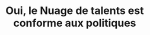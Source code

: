 ---
title: "Oui, le Nuage de talents est conforme aux politiques"
layout: post
lang: fr
lang-ref: 111-policy-compliance
section: 1
category: 
  - projects
hero:
  image:
    src: 1.11-tx-heading.jpg
    alt: Une photo de quelqu'un qui fait le signe du pouce levé.
  standards:
    - security
blocks:
  - Des rumeurs se propagent parfois au sujet du Nuage de talents selon lesquelles il était possible de faire ce que vous vouliez en utilisant notre plateforme pour embaucher… ou qu’en raison de la nature expérimentale du Nuage de talents, nous n’avons pas suivi les mêmes règles qui s’appliquaient aux autres équipes du gouvernement.
  - Le fait qu’il s’agissait d’un projet expérimental ne voulait pas dire qu’on ait ignoré les règles. Au contraire, pour que le projet soit considéré comme étant légitime, nous avons accordé une grande importance à la conformité, même lorsque nous mettions de nouvelles idées à l’essai. Nous avons consulté des experts en matière de politiques sur tous les aspects théoriques et conceptuels du Nuage de talents et porté une attention particulière afin de veiller à ce que les processus et la plateforme respectent les politiques. Nous avons suivi tous les processus pour faire en sorte d’obtenir toutes les autorisations nécessaires pour la plateforme.
  - "<strong style=\"letter-spacing: -1px;\" data-h2-font-weight=\"b(800)\" data-h2-font-color=\"b(purple)\">Tout le contenu de la plateforme est bilingue et accessible</strong>"
  - Tout le contenu du site, allant des descriptions de poste jusqu’aux diverses fonctions, a été traduit par des professionnels et révisé par un traducteur professionnel. L’accessibilité a été incorporée dans toute la phase de développement pour veiller à ce que tous les éléments de la plateforme soient conçus de manière à être accessibles. (Vous trouverez de plus amples détails à cet égard à la section 3 Accessible par choix et dès la conception du présent rapport.)
  - "<strong style=\"letter-spacing: -1px;\" data-h2-font-weight=\"b(800)\" data-h2-font-color=\"b(purple)\">Tous les postes ont été classifiés et approuvés par des conseillers en ressources humaines</strong>"
  - Nous avons confirmé auprès d’un conseiller en ressources humaines que la classification de poste appropriée était utilisée avant d’afficher une offre d’emploi sur la plateforme du Nuage de talents. Le Nuage de talents exigeait également une approbation définitive du gestionnaire et du conseiller en ressources humaines du ministère avant l’affichage de l’annonce d’emploi.
  - "<strong style=\"letter-spacing: -1px;\" data-h2-font-weight=\"b(800)\" data-h2-font-color=\"b(purple)\">Toutes les exigences essentielles en matière d’études étaient conformes aux politiques</strong>"
  - Le Nuage de talents a sollicité les autorités compétentes en ressources humaines pour l’examen et l’approbation du texte de remplacement sur les exigences essentielles en matière d’études utilisé dans la plateforme. Elles ont confirmé que, même si le langage utilisé dans les descriptions des exigences essentielles en matière d’études aurait pu être plus convivial pour l’utilisateur, la norme minimale d’études pour chaque classification doit demeurer inchangée, puisqu’il s’agit d’une exigence de la politique et d’un des facteurs utilisés pour déterminer la classification pour chaque poste.
  - "<strong style=\"letter-spacing: -1px;\" data-h2-font-weight=\"b(800)\" data-h2-font-color=\"b(purple)\">Tous les postes ont également été publiés dans le site Emplois GC</strong>"
  - Comme tous les postes publiés dans le Nuage de talents étaient annoncés à l’externe, ils ont également été publiés par l’entremise du site emplois.gc.ca en tant qu’annonces de recrutement complémentaires.
  - "<strong style=\"letter-spacing: -1px;\" data-h2-font-weight=\"b(800)\" data-h2-font-color=\"b(purple)\">Tous les emplois ont obtenu un numéro d’autorisation en matière de priorité</strong>"
  - Nous avons mis à l’essai une autre méthode de sélection prioritaire avec l’appui de la Commission de la fonction publique. (Vous trouverez des détails sur cette approche à la section 4 Présélection prioritaire intégrée du présent rapport.)
  - type: image
    src: 1.11-tx-fr-compliance.png
    alt: Photo d'une personne cochant "Oui" sur une feuille de papier lorsqu'on lui demande si quelque chose est conforme.
    route: section1
  - "<strong style=\"letter-spacing: -1px;\" data-h2-font-weight=\"b(800)\" data-h2-font-color=\"b(purple)\">Évaluation des facteurs relatifs à la vie privée approuvée</strong>"
  - Avant le lancement de la plateforme, une évaluation complète des facteurs relatifs à la vie privée a été effectuée, approuvée puis soumise au Commissariat à la protection de la vie privée du Canada (CPVP). Nous avons ensuite continué d’être en lien avec le CPVP afin de tenir compte de manière proactive de tout facteur lié à la protection des renseignements personnels durant l’évolution de la plateforme, en soumettant notamment des mises à jour de notre évaluation des facteurs relatifs à la vie privée à la suite de chaque modification importante apportée à la plateforme.
  - "<strong style=\"letter-spacing: -1px;\" data-h2-font-weight=\"b(800)\" data-h2-font-color=\"b(purple)\">Protocoles de sécurité de la TI approuvés</strong>"
  - Nous avons travaillé en étroite collaboration avec les équipes de sécurité et de cybersécurité de la TI du Secrétariat du Conseil du Trésor tout au long du développement de la plateforme pour veiller à mettre place des protocoles adéquats garantissant la sécurité de la plateforme.
  - "<strong style=\"letter-spacing: -1px;\" data-h2-font-weight=\"b(800)\" data-h2-font-color=\"b(purple)\">Autorisation d’exploitation approuvée</strong>"
  - Le Nuage de talents a pris toutes les mesures nécessaires pour obtenir l’autorisation d’exploitation avant le lancement de la plateforme, y compris l’approbation du projet-pilote par le Conseil d’examen de l’architecture intégrée du gouvernement du Canada. Lorsque l’évaluation des facteurs relatifs à la vie privée a été mise à jour, l’autorisation d’exploitation a été renouvelée.
  - "<strong style=\"letter-spacing: -1px;\" data-h2-font-weight=\"b(800)\" data-h2-font-color=\"b(purple)\">Contenu en ligne approuvé par le Secrétariat du Conseil</strong>"
  - Avant d’être publié en ligne, le contenu de la plateforme a été approuvé par les voies appropriées au Secrétariat du Conseil du Trésor. Bien que l’apparence de la plateforme du Nuage de talents n’ait pas reçu d’approbation officielle, elle s’inscrivait dans le cadre d’une expérience visant à mettre à l’essai des couleurs, des polices et des caractéristiques plus inclusives. Le Nuage de talents a partagé son système de conception avec les autorités du Secrétariat du Conseil du Trésor dans le cadre d’une discussion pluriministérielle plus vaste sur les systèmes de conception pour les communications.
  - "<strong style=\"letter-spacing: -1px;\" data-h2-font-weight=\"b(800)\" data-h2-font-color=\"b(purple)\">Médias sociaux approuvés par le Bureau du Conseil privé</strong>"
  - Bien qu’une licorne noire serve d’avatar pour le compte Twitter du Nuage de talents (@GC_Talent), ce dernier a été approuvé par toutes les autorités compétentes comme compte officiel du gouvernement du Canada. Nous avons également collaboré avec les experts en communication du Secrétariat du Conseil du Trésor afin de veiller à ce que le contenu soit conforme aux politiques.
  - type: graphic
    size: 50
    src: 1.11-en-twitter.png
    alt: "L'icône twitter de Nuage de talents, qui consiste en une licorne sombre avec une corne aux couleurs de l'arc-en-ciel et une crinière avec chaque couleur de la roue de la médecine."
---